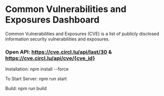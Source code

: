 # Common Vulnerabilities and Exposures Dashboard
Common Vulnerabilities and Exposures (CVE) is a list of publicly disclosed information security vulnerabilities and exposures.

### Open API: https://cve.circl.lu/api/last/30 & https://cve.circl.lu/api/cve/{cve_id}

Installation:
npm install --force

To Start Server:
npm run start

Build:
npm run build
